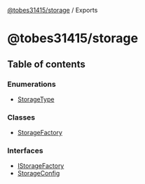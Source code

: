 [@tobes31415/storage](README.md) / Exports

# @tobes31415/storage

## Table of contents

### Enumerations

- [StorageType](enums/StorageType.md)

### Classes

- [StorageFactory](classes/StorageFactory.md)

### Interfaces

- [IStorageFactory](interfaces/IStorageFactory.md)
- [StorageConfig](interfaces/StorageConfig.md)
